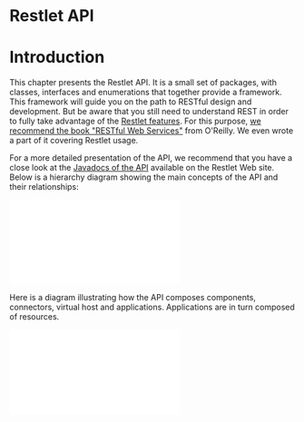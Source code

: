 Restlet API
===========

Introduction
============

This chapter presents the Restlet API. It is a small set of packages,
with classes, interfaces and enumerations that together provide a
framework. This framework will guide you on the path to RESTful design
and development. But be aware that you still need to understand REST in
order to fully take advantage of the [Restlet
features](http://www.restlet.org/about/features).
For this purpose, [we recommend the book "RESTful Web
Services"](http://www.restlet.org/documentation/books)
from O'Reilly. We even wrote a part of it covering Restlet usage.

For a more detailed presentation of the API, we recommend that you have
a close look at the [Javadocs of the
API](http://www.restlet.org/documentation/2.0/jse/api/)
available on the Restlet Web site. Below is a hierarchy diagram showing
the main concepts of the API and their relationships:

![restlets](Restlet%20API-27_files/restlets.html "restlets")

Here is a diagram illustrating how the API composes components,
connectors, virtual host and applications. Applications are in turn
composed of resources.

![tutorial05](Restlet%20API-27_files/tutorial05.html "tutorial05")

